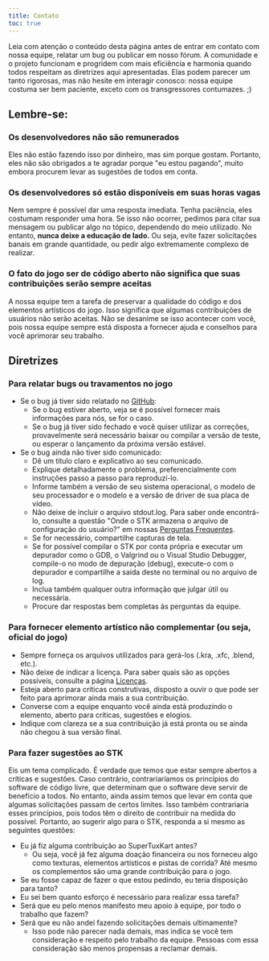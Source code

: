 ```yaml
---
title: Contato
toc: true
---
```

Leia com atenção o conteúdo desta página antes de entrar em contato com nossa equipe, relatar um bug ou publicar em nosso fórum. A comunidade e o projeto funcionam e progridem com mais eficiência e harmonia quando todos respeitam as diretrizes aqui apresentadas. Elas podem parecer um tanto rigorosas, mas não hesite em interagir conosco: nossa equipe costuma ser bem paciente, exceto com os transgressores contumazes. ;)

## Lembre-se:

### Os desenvolvedores não são remunerados

Eles não estão fazendo isso por dinheiro, mas sim porque gostam. Portanto, eles não são obrigados a te agradar porque "eu estou pagando", muito embora procurem levar as sugestões de todos em conta.

### Os desenvolvedores só estão disponíveis em suas horas vagas
Nem sempre é possível dar uma resposta imediata. Tenha paciência, eles costumam responder uma hora. Se isso não ocorrer, pedimos para citar sua mensagem ou publicar algo no tópico, dependendo do meio utilizado. No entanto, **nunca deixe a educação de lado.** Ou seja, evite fazer solicitações banais em grande quantidade, ou pedir algo extremamente complexo de realizar.

### O fato do jogo ser de código aberto não significa que suas contribuições serão sempre aceitas
A nossa equipe tem a tarefa de preservar a qualidade do código e dos elementos artísticos do jogo. Isso significa que algumas contribuições de usuários não serão aceitas. Não se desanime se isso acontecer com você, pois nossa equipe sempre está disposta a fornecer ajuda e conselhos para você aprimorar seu trabalho.

## Diretrizes

### Para relatar bugs ou travamentos no jogo

* Se o bug já tiver sido relatado no [GitHub](https://github.com/supertuxkart/stk-code/issues?q=is%3Aissue):
  * Se o bug estiver aberto, veja se é possível fornecer mais informações para nós, se for o caso.
  * Se o bug já tiver sido fechado e você quiser utilizar as correções, provavelmente será necessário baixar ou compilar a versão de teste, ou esperar o lançamento da próxima versão estável.
* Se o bug ainda não tiver sido comunicado:
  * Dê um título claro e explicativo ao seu comunicado.
  * Explique detalhadamente o problema, preferencialmente com instruções passo a passo para reproduzí-lo.
  * Informe também a versão de seu sistema operacional, o modelo de seu processador e o modelo e a versão de driver de sua placa de vídeo.
  * Não deixe de incluir o arquivo stdout.log. Para saber onde encontrá-lo, consulte a questão "Onde o STK armazena o arquivo de configuração do usuário?" em nossas [Perguntas Frequentes](FAQ).
  * Se for necessário, compartilhe capturas de tela.
  * Se for possível compilar o STK por conta própria e executar um depurador como o GDB, o Valgrind ou o Visual Studio Debugger, compile-o no modo de depuração (debug), execute-o com o depurador e compartilhe a saída deste no terminal ou no arquivo de log.
  * Inclua também qualquer outra informação que julgar útil ou necessária.
  * Procure dar respostas bem completas às perguntas da equipe.

### Para fornecer elemento artístico não complementar (ou seja, oficial do jogo)

* Sempre forneça os arquivos utilizados para gerá-los (.kra, .xfc, .blend, etc.).
* Não deixe de indicar a licença. Para saber quais são as opções possíveis, consulte a página [Licenças](Licensing).
* Esteja aberto para críticas construtivas, disposto a ouvir o que pode ser feito para aprimorar ainda mais a sua contribuição.
* Converse com a equipe enquanto você ainda está produzindo o elemento, aberto para críticas, sugestões e elogios.
* Indique com clareza se a sua contribuição já está pronta ou se ainda não chegou à sua versão final.

### Para fazer sugestões ao STK

Eis um tema complicado. É verdade que temos que estar sempre abertos a críticas e sugestões. Caso contrário, contrariaríamos os princípios do software de código livre, que determinam que o software deve servir de benefício a todos. No entanto, ainda assim temos que levar em conta que algumas solicitações passam de certos limites. Isso também contrariaria esses princípios, pois todos têm o direito de contribuir na medida do possível. Portanto, ao sugerir algo para o STK, responda a si mesmo as seguintes questões:

* Eu já fiz alguma contribuição ao SuperTuxKart antes?
  * Ou seja, você já fez alguma doação financeira ou nos forneceu algo como texturas, elementos artísticos e pistas de corrida? Até mesmo os complementos são uma grande contribuição para o jogo.
* Se eu fosse capaz de fazer o que estou pedindo, eu teria disposição para tanto?
* Eu sei bem quanto esforço é necessário para realizar essa tarefa?
* Será que eu pelo menos manifesto meu apoio à equipe, por todo o trabalho que fazem?
* Será que eu não andei fazendo solicitações demais ultimamente?
  * Isso pode não parecer nada demais, mas indica se você tem consideração e respeito pelo trabalho da equipe. Pessoas com essa consideração são menos propensas a reclamar demais.
